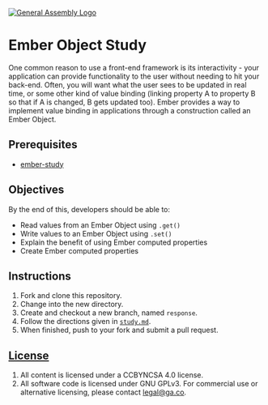 [![General Assembly Logo](https://camo.githubusercontent.com/1a91b05b8f4d44b5bbfb83abac2b0996d8e26c92/687474703a2f2f692e696d6775722e636f6d2f6b6538555354712e706e67)](https://generalassemb.ly/education/web-development-immersive)

# Ember Object Study

One common reason to use a front-end framework is its interactivity - your
application can provide functionality to the user without needing to hit your
back-end. Often, you will want what the user sees to be updated in real time,
or some other kind of value binding (linking property A to property B so that
if A is changed, B gets updated too). Ember provides a way to implement value
binding in applications through a construction called an Ember Object.

## Prerequisites

- [ember-study](https://git.generalassemb.ly/ga-wdi-boston/ember-study)

## Objectives

By the end of this, developers should be able to:

- Read values from an Ember Object using `.get()`
- Write values to an Ember Object using `.set()`
- Explain the benefit of using Ember computed properties
- Create Ember computed properties

## Instructions

1. Fork and clone this repository.
1. Change into the new directory.
1. Create and checkout a new branch, named `response`.
1. Follow the directions given in [`study.md`](study.md).
1. When finished, push to your fork and submit a pull request.

## [License](LICENSE)

1. All content is licensed under a CC­BY­NC­SA 4.0 license.
1. All software code is licensed under GNU GPLv3. For commercial use or
    alternative licensing, please contact legal@ga.co.
